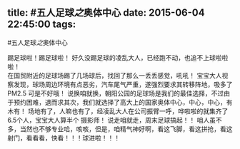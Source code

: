 title: #五人足球*之*奥体中心
date: 2015-06-04 22:45:00
tags:
---




#五人足球*之*奥体中心

踢足球啦！踢足球啦！
好久没踢足球的凌乱大人，已经跑不动，也追不上球啦啦啦！  
在国贸附近的足球场踢了几场球后，找回了那么一丢丢感觉，吼吼！
宝宝大人视察发现，球场周边环境有点恶劣，汽车尾气严重，遂强烈要求其转移阵地，吸多了PM2.5 可是不好哦！
说换咱就换，朝阳公园的足球场是我们的最佳选择，不过由于预约困难，退而求其次，我们就选择了高大上的国家奥体中心，中心，中心，有木有！
场地有了，人嘛也有了，经凌乱大人在公司振臂一呼，哗啦啦的就集齐了6.5个人，宝宝大人算半个 摄影师！
说走咱就走，周末足球搞起！！ 
咱人虽不多，当然也不够专业哈，咳咳，但是，咱精气神好啊，看这飞脚，看这拼抢，看这射门，看看看，快看！！！球进啦！！！  